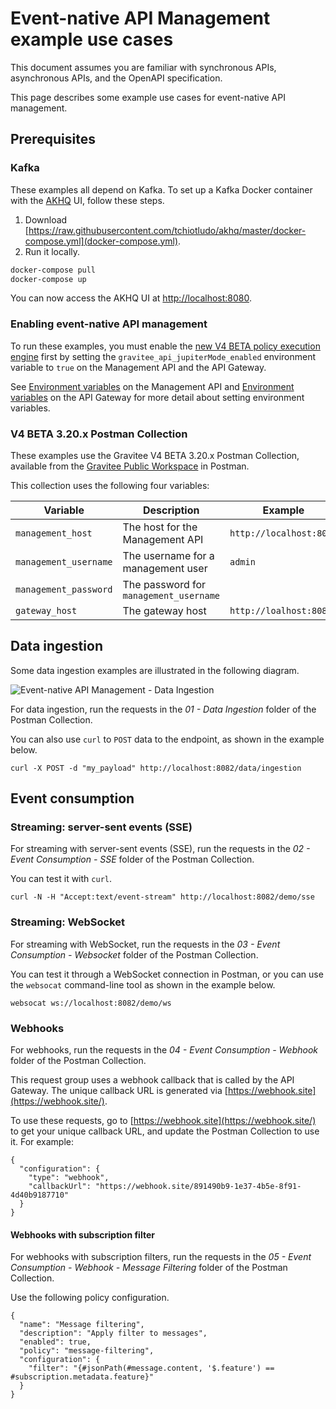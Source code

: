 # Event-native API Management example use cases

This document assumes you are familiar with synchronous APIs, asynchronous APIs, and the OpenAPI specification.

This page describes some example use cases for event-native API management.

## Prerequisites

### Kafka

These examples all depend on Kafka. To set up a Kafka Docker container with the [AKHQ](https://github.com/tchiotludo/akhq) UI, follow these steps.

1. Download [https://raw.githubusercontent.com/tchiotludo/akhq/master/docker-compose.yml](docker-compose.yml).
2. Run it locally.

```bash
docker-compose pull
docker-compose up
```

You can now access the AKHQ UI at [http://localhost:8080](http://localhost:8080).

### Enabling event-native API management

To run these examples, you must enable the [new V4 BETA policy execution engine](v4-beta-new-policy-execution-engine-introduction.md) first by setting the `gravitee_api_jupiterMode_enabled` environment variable to `true` on the Management API and the API Gateway.

See [Environment variables](https://docs.gravitee.io/apim/3.x/apim\_installguide\_rest\_apis\_configuration.html#environment\_variables) on the Management API and [Environment variables](https://docs.gravitee.io/apim/3.x/apim\_installguide\_gateway\_configuration.html#environment\_variables) on the API Gateway for more detail about setting environment variables.

### V4 BETA 3.20.x Postman Collection

These examples use the Gravitee V4 BETA 3.20.x Postman Collection, available from the [Gravitee Public Workspace](https://www.postman.com/gravitee-io/workspace/gravitee-public-workspace/overview) in Postman.

This collection uses the following four variables:

| Variable              | Description                            | Example                 |
| --------------------- | -------------------------------------- | ----------------------- |
| `management_host`     | The host for the Management API        | `http://localhost:8083` |
| `management_username` | The username for a management user     | `admin`                 |
| `management_password` | The password for `management_username` |                         |
| `gateway_host`        | The gateway host                       | `http://loalhost:8082`  |

## Data ingestion

Some data ingestion examples are illustrated in the following diagram.

![Event-native API Management - Data Ingestion](../../../images/apim/3.x/event-native/event-native-api-management-data-ingestion.png)

For data ingestion, run the requests in the _01 - Data Ingestion_ folder of the Postman Collection.

You can also use `curl` to `POST` data to the endpoint, as shown in the example below.

```
curl -X POST -d "my_payload" http://localhost:8082/data/ingestion
```

## Event consumption

### Streaming: server-sent events (SSE)

For streaming with server-sent events (SSE), run the requests in the _02 - Event Consumption - SSE_ folder of the Postman Collection.

You can test it with `curl`.

```
curl -N -H "Accept:text/event-stream" http://localhost:8082/demo/sse
```

### Streaming: WebSocket

For streaming with WebSocket, run the requests in the _03 - Event Consumption - Websocket_ folder of the Postman Collection.

You can test it through a WebSocket connection in Postman, or you can use the `websocat` command-line tool as shown in the example below.

```
websocat ws://localhost:8082/demo/ws
```

### Webhooks

For webhooks, run the requests in the _04 - Event Consumption - Webhook_ folder of the Postman Collection.

This request group uses a webhook callback that is called by the API Gateway. The unique callback URL is generated via [https://webhook.site](https://webhook.site/).

To use these requests, go to [https://webhook.site](https://webhook.site/) to get your unique callback URL, and update the Postman Collection to use it. For example:

```
{
  "configuration": {
    "type": "webhook",
    "callbackUrl": "https://webhook.site/891490b9-1e37-4b5e-8f91-4d40b9187710"
  }
}
```

#### Webhooks with subscription filter

For webhooks with subscription filters, run the requests in the _05 - Event Consumption - Webhook - Message Filtering_ folder of the Postman Collection.

Use the following policy configuration.

```
{
  "name": "Message filtering",
  "description": "Apply filter to messages",
  "enabled": true,
  "policy": "message-filtering",
  "configuration": {
    "filter": "{#jsonPath(#message.content, '$.feature') == #subscription.metadata.feature}"
  }
}
```
